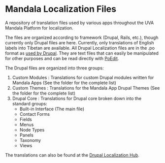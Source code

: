 # Mandala Localization Files
A repository of translation files used by various apps throughout the UVA Mandala Platform for localization.

The files are organized according to framework (Drupal, Rails, etc.), though currently only Drupal files are here.
Currently, only translations of English labels into Tibetan are available.
All Drupal Localization files are in the .po format as [used by Drupal](https://www.drupal.org/node/1814954). 
They are text files that can easily be manipulated for other purposes and can be read directly with [PoEdit](https://poedit.net/).

The Drupal files are organized into three groups:

1. Custom Modules : Translations for custom Drupal modules written for Mandala Apps (See the folder for the complete list)
2. Custom Themes : Translations for the Mandala App Drupal Themes (See the folder for the complete list)
3. Drupal Core : Translations for Drupal core broken down into the standard groups:
   * Built-in Interface (The main file)
   * Contact Forms
   * Fields
   * Menus
   * Node Types
   * Panels
   * Taxonomy
   * Views

The translations can also be found at the [Drupal Localization Hub](https://localize.drupal.org/translate/languages/bo).
